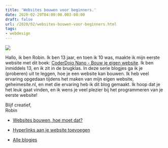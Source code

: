 ```yaml
---
title: 'Websites bouwen voor beginners.'
date: 2020-02-29T04:00:00.003-08:00
draft: false
url: /2020/02/websites-bouwen-voor-beginners.html
tags: 
- webdesign
---
```


[![](https://1.bp.blogspot.com/-5ExypmpUzWI/XlpS0J3RJaI/AAAAAAAAGaM/AZfC9xrBZHMZlcG193-nTNTkB8EzpvXFACLcBGAsYHQ/s200/code-logo-png-1.png)](https://1.bp.blogspot.com/-5ExypmpUzWI/XlpS0J3RJaI/AAAAAAAAGaM/AZfC9xrBZHMZlcG193-nTNTkB8EzpvXFACLcBGAsYHQ/s1600/code-logo-png-1.png)

Hallo, ik ben Robin. Ik ben 13 jaar, en toen ik 10 was, maakte ik mijn eerste website met dit boek: [CoderDojo Nano - Bouw je eigen website](http://www.nano-tips.com/). Ik ben inmiddels 13, en ik zit in de brugklas. In deze serie blogjes ga ik je (proberen) uit te leggen, hoe je een website kan bouwen. Ik heb veel ervaring opgedaan tijdens het maken van mijn eigen website, geheimesite.nl, en met die ervaring heb ik dit blog gemaakt. Ik hoop dat je het leuk gaat vinden, en ik wens je veel plezier bij het programmeren van je eerste website!  
  
Blijf creatief,  
Robin  

*   [Websites bouwen, hoe moet dat?](https://blog.geheimesite.nl/2020/02/websites-bouwen-hoe-moet-dat.html)
*   [Hyperlinks aan je website toevoegen](https://blog.geheimesite.nl/2020/02/hyperlinks-aan-je-website-toevoegen.html)

*   [Alle blogjes](https://blog.geheimesite.nl/search/label/website-maken)
